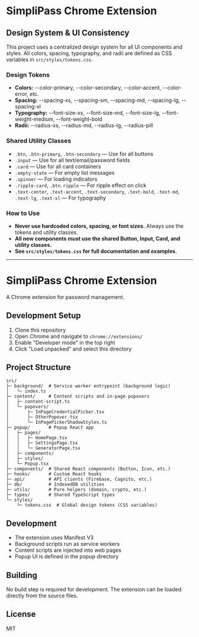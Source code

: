 # SimpliPass Chrome Extension

## Design System & UI Consistency

This project uses a centralized design system for all UI components and styles. All colors, spacing, typography, and radii are defined as CSS variables in `src/styles/tokens.css`.

### Design Tokens

- **Colors:** --color-primary, --color-secondary, --color-accent, --color-error, etc.
- **Spacing:** --spacing-xs, --spacing-sm, --spacing-md, --spacing-lg, --spacing-xl
- **Typography:** --font-size-xs, --font-size-md, --font-size-lg, --font-weight-medium, --font-weight-bold
- **Radii:** --radius-xs, --radius-md, --radius-lg, --radius-pill

### Shared Utility Classes

- `.btn`, `.btn-primary`, `.btn-secondary` — Use for all buttons
- `.input` — Use for all text/email/password fields
- `.card` — Use for all card containers
- `.empty-state` — For empty list messages
- `.spinner` — For loading indicators
- `.ripple-card`, `.btn.ripple` — For ripple effect on click
- `.text-center`, `.text-accent`, `.text-secondary`, `.text-bold`, `.text-md`, `.text-lg`, `.text-xl` — For typography

### How to Use

- **Never use hardcoded colors, spacing, or font sizes.** Always use the tokens and utility classes.
- **All new components must use the shared Button, Input, Card, and utility classes.**
- **See `src/styles/tokens.css` for full documentation and examples.**

---

# SimpliPass Chrome Extension

A Chrome extension for password management.

## Development Setup

1. Clone this repository
2. Open Chrome and navigate to `chrome://extensions/`
3. Enable "Developer mode" in the top right
4. Click "Load unpacked" and select this directory

## Project Structure

```
src/
├─ background/  # Service worker entrypoint (background logic)
│   └─ index.ts
├─ content/     # Content scripts and in-page popovers
│   ├─ content-script.ts
│   └─ popovers/
│       ├─ InPageCredentialPicker.tsx
│       ├─ OtherPopover.tsx
│       └─ InPagePickerShadowStyles.ts
├─ popup/       # Popup React app
│   ├─ pages/
│   │   ├─ HomePage.tsx
│   │   ├─ SettingsPage.tsx
│   │   └─ GeneratorPage.tsx
│   ├─ components/
│   ├─ styles/
│   └─ Popup.tsx
├─ components/  # Shared React components (Button, Icon, etc.)
├─ hooks/       # Custom React hooks
├─ api/         # API clients (Firebase, Cognito, etc.)
├─ db/          # IndexedDB utilities
├─ utils/       # Pure helpers (domain, crypto, etc.)
├─ types/       # Shared TypeScript types
└─ styles/
    └─ tokens.css  # Global design tokens (CSS variables)
```

## Development

- The extension uses Manifest V3
- Background scripts run as service workers
- Content scripts are injected into web pages
- Popup UI is defined in the popup directory

## Building

No build step is required for development. The extension can be loaded directly from the source files.

## License

MIT
